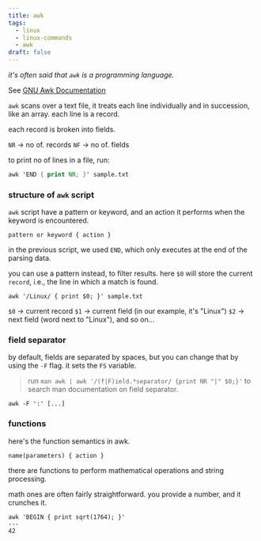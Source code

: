 ```yaml
---
title: awk
tags:
  - linux
  - linux-commands
  - awk
draft: false
---
```

*it's often said that `awk` is a programming language.*

See [GNU Awk Documentation](https://www.gnu.org/software/gawk/manual/gawk.html)

`awk` scans over a text file, it treats each line individually and in succession, like an array. each line is a record.

each record is broken into fields.

`NR` -> no of. records
`NF` -> no of. fields

to print no of lines in a file, run:
```awk
awk 'END { print NR; }' sample.txt
```

### structure of `awk` script
`awk` script have a pattern or keyword, and an action it performs when the keyword is encountered.
```
pattern or keyword { action }
```

in the previous script, we used `END`, which only executes at the end of the parsing data.

you can use a pattern instead, to filter results. here `$0` will store the current `record`, i.e., the line in which a match is found.

```
awk '/Linux/ { print $0; }' sample.txt
```

`$0` -> current record
`$1` -> current field (in our example, it's "Linux")
`$2` -> next field (word next to "Linux"), and so on...

### field separator
by default, fields are separated by spaces, but you can change that by using the `-F` flag. it sets the `FS` variable.

> run `man awk | awk '/(f|F)ield.*separator/ {print NR "|" $0;}'` to search man documentation on field separator.

```
awk -F ':' [...]
```

### functions
here's the function semantics in awk.
```
name(parameters) { action }
```

there are functions to perform mathematical operations and string processing.

math ones are often fairly straightforward. you provide a number, and it crunches it.
```
awk 'BEGIN { print sqrt(1764); }'
---
42
```

